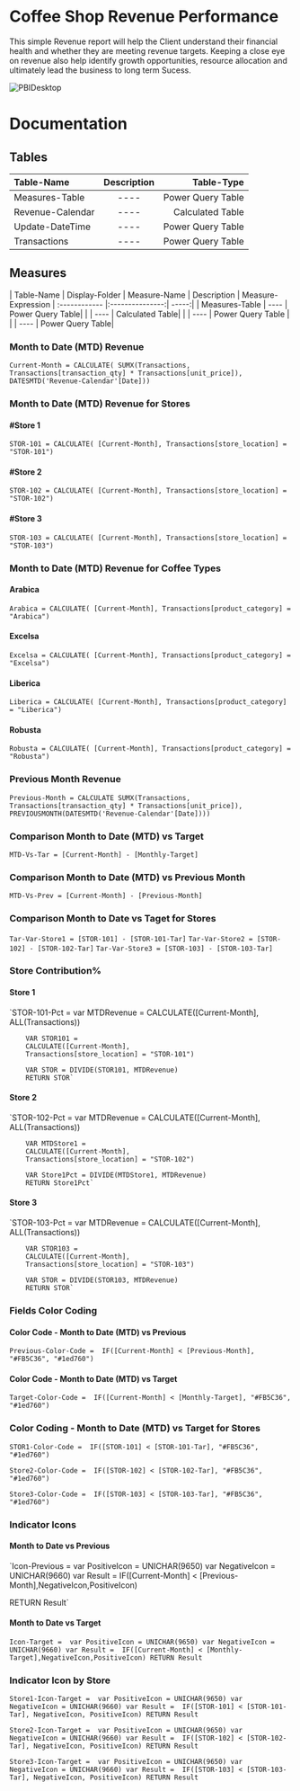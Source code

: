 
# Coffee Shop Revenue Performance

This simple Revenue report will help the Client understand their
financial health and whether they are meeting revenue targets. Keeping a close eye on revenue also help identify growth opportunities, resource allocation and ultimately lead the business to long term Sucess.

![PBIDesktop](https://github.com/BrianGwayi/CoffeeShopRevenue-PowerBI/assets/115585139/19b46add-415c-4cb8-8111-9655d44fe189)

# Documentation
## Tables
| Table-Name  | Description  | Table-Type |
| :------------ |:---------------:| -----:|
| Measures-Table | ---- | Power Query Table|
| Revenue-Calendar | ---- | Calculated Table|
| Update-DateTime | ---- | Power Query Table |
| Transactions | ----  | Power Query Table|

## Measures
| Table-Name  | Display-Folder  | Measure-Name | Description | Measure-Expression
| :------------ |:---------------:| -----:|
| Measures-Table | ---- | Power Query Table|
| | ---- | Calculated Table|
| | ---- | Power Query Table |
| | ----  | Power Query Table|

### Month to Date (MTD) Revenue

`Current-Month = CALCULATE(
        SUMX(Transactions,
        Transactions[transaction_qty] * Transactions[unit_price]),
        DATESMTD('Revenue-Calendar'[Date]))`

### Month to Date (MTD) Revenue for Stores
#### #Store 1
`STOR-101 = CALCULATE(
        [Current-Month],
        Transactions[store_location] = "STOR-101")`

#### #Store 2
`STOR-102 = CALCULATE(
        [Current-Month],
        Transactions[store_location] = "STOR-102")`

#### #Store 3
`STOR-103 = CALCULATE(
        [Current-Month],
        Transactions[store_location] = "STOR-103")`

### Month to Date (MTD) Revenue for Coffee Types

#### Arabica
`Arabica = CALCULATE(
        [Current-Month],
        Transactions[product_category] = "Arabica")`

#### Excelsa
`Excelsa = CALCULATE(
        [Current-Month],
        Transactions[product_category] = "Excelsa")`

#### Liberica
`Liberica = CALCULATE(
        [Current-Month],
        Transactions[product_category] = "Liberica")`
        
#### Robusta
`Robusta = CALCULATE(
        [Current-Month],
        Transactions[product_category] = "Robusta")`

### Previous Month Revenue
`Previous-Month = CALCULATE
        SUMX(Transactions,
        Transactions[transaction_qty] * Transactions[unit_price]),
        PREVIOUSMONTH(DATESMTD('Revenue-Calendar'[Date])))`

### Comparison Month to Date (MTD) vs Target
`MTD-Vs-Tar = [Current-Month] - [Monthly-Target]`

### Comparison Month to Date (MTD) vs Previous Month
`MTD-Vs-Prev = [Current-Month] - [Previous-Month]`

### Comparison Month to Date vs Taget for Stores
`Tar-Var-Store1 = [STOR-101] - [STOR-101-Tar]`
`Tar-Var-Store2 = [STOR-102] - [STOR-102-Tar]`
`Tar-Var-Store3 = [STOR-103] - [STOR-103-Tar]`


### Store Contribution%
#### Store 1
`STOR-101-Pct = 
        var MTDRevenue = 
        CALCULATE([Current-Month],
        ALL(Transactions))

        VAR STOR101 = 
        CALCULATE([Current-Month],
        Transactions[store_location] = "STOR-101")

        VAR STOR = DIVIDE(STOR101, MTDRevenue)
        RETURN STOR`


#### Store 2
`STOR-102-Pct = 
        var MTDRevenue = 
        CALCULATE([Current-Month],
        ALL(Transactions))

        VAR MTDStore1 = 
        CALCULATE([Current-Month],
        Transactions[store_location] = "STOR-102")
        
        VAR Store1Pct = DIVIDE(MTDStore1, MTDRevenue)
        RETURN Store1Pct`


#### Store 3
`STOR-103-Pct = 
        var MTDRevenue = 
        CALCULATE([Current-Month],
        ALL(Transactions))

        VAR STOR103 = 
        CALCULATE([Current-Month],
        Transactions[store_location] = "STOR-103")
        
        VAR STOR = DIVIDE(STOR103, MTDRevenue)
        RETURN STOR`

### Fields Color Coding
#### Color Code - Month to Date (MTD) vs Previous
`Previous-Color-Code = 
    IF([Current-Month] < [Previous-Month], "#FB5C36", "#1ed760")`

#### Color Code - Month to Date (MTD) vs Target
`Target-Color-Code = 
    IF([Current-Month] < [Monthly-Target], "#FB5C36", "#1ed760")`

### Color Coding - Month to Date (MTD) vs Target for Stores
`STOR1-Color-Code = 
    IF([STOR-101] < [STOR-101-Tar], "#FB5C36", "#1ed760")`

`Store2-Color-Code = 
    IF([STOR-102] < [STOR-102-Tar], "#FB5C36", "#1ed760")`

`Store3-Color-Code = 
    IF([STOR-103] < [STOR-103-Tar], "#FB5C36", "#1ed760")`

### Indicator Icons
#### Month to Date vs Previous
`Icon-Previous = 
var PositiveIcon = UNICHAR(9650)
var NegativeIcon = UNICHAR(9660)
var Result = 
    IF([Current-Month] < [Previous-Month],NegativeIcon,PositiveIcon)
    
RETURN
    Result`

#### Month to Date vs Target
`Icon-Target = 
var PositiveIcon = UNICHAR(9650)
var NegativeIcon = UNICHAR(9660)
var Result = 
    IF([Current-Month] < [Monthly-Target],NegativeIcon,PositiveIcon)
RETURN
    Result`


### Indicator Icon by Store
`Store1-Icon-Target = 
var PositiveIcon = UNICHAR(9650)
var NegativeIcon = UNICHAR(9660)
var Result = 
    IF([STOR-101] < [STOR-101-Tar], NegativeIcon, PositiveIcon)
RETURN
    Result`


`Store2-Icon-Target = 
var PositiveIcon = UNICHAR(9650)
var NegativeIcon = UNICHAR(9660)
var Result = 
    IF([STOR-102] < [STOR-102-Tar], NegativeIcon, PositiveIcon)
RETURN
    Result`

`Store3-Icon-Target = 
var PositiveIcon = UNICHAR(9650)
var NegativeIcon = UNICHAR(9660)
var Result = 
    IF([STOR-103] < [STOR-103-Tar], NegativeIcon, PositiveIcon)
RETURN
    Result`

